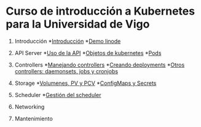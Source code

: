 # Curso de introducción a Kubernetes para la Universidad de Vigo
1. Introducción
*[Introducción](01-intro/01-intro.md)
*[Demo linode](01-intro/01-2-linode.md)

2. API Server
*[Uso de la API](02-api/02-1-api.md)
*[Objetos de kubernetes](02-api/02-2-objetos.md)
*[Pods](02-api/02-3-pods.md)

3. Controllers
*[Manejando controllers](03-controllers/03-1-controller.md)
*[Creando deployments](03-controllers/03-2-deployments.md)
*[Otros controllers: daemonsets, jobs y cronjobs](03-controllers/03-3-daemonset.md)

4. Storage
*[Volumenes, PV y PCV](04-storage/01-nfs.md)
*[ConfigMaps y Secrets](04-storage/02-configmap-secrets.md)

5. Scheduler
*[Gestión del scheduler](05-scheduler/05-scheduler.md)

6. Networking

7. Mantenimiento
